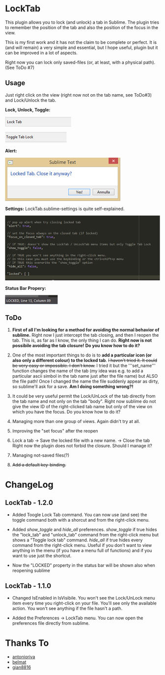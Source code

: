 LockTab
========

This plugin allows you to lock (and unlock) a tab in Sublime.
The plugin tries to remember the position of the tab and also the position of the
focus in the view.

This is my first work and it has not the claim to be complete or perfect.
It is (and will remain) a very simple and essential, but I hope useful, plugin but it can
be improved in a lot of aspects.

Right now you can lock only saved-files (or, at least, with a physical path). (See ToDo #7)

Usage
-----
Just right click on the view (right now not on the tab name, see ToDo#3) and Lock/Unlock
the tab.

**Lock, Unlock, Toggle:**

![Lock](./images/Lock.png)

<!-- ![Lock](./images/Unlock.png) -->

![Lock](./images/Toggle.png)

**Alert:**

![Alert](./images/Alert.png)

**Settings:**
LockTab.sublime-settings is quite self-explained.

![Settings](./images/Settings.png)

**Status Bar Propery:**

![Settings](./images/Locked.png)



ToDo
----
1. **First of all I'm looking for a method for avoiding the normal behavior of sublime.**
Right now I just intercept the tab closing, and then I reopen the tab. This is, as far as I
know, the only thing I can do. **Right now is not possibile avoiding the tab closure!**
**Do you know how to do it?**

2. One of the most important things to do is to **add a particular icon (or also only a different
colour) to the locked tab**. ~~I haven't tried it. It could be very easy or impossible. I don't know.~~
I tried it but the '''set_name''' function changes the name of the tab (my idea was e.g. to add a particular
ascii simbol in the tab name just after the file name) but ALSO the file path! Once I changed the name the file
suddenly appear as dirty, so sublime'll ask for a save.
**Am I doing something wrong?!**

3. It could be very useful permit the Lock/UnLock of the tab directly from the tab name
and not only on the tab "body". Right now sublime do not give the view ID of the right-clicked
tab name but only of the view on which you have the focus.
Do you know how to do it?

4. Managing more than one group of views. Again didn't try at all.

5. Improving the "set focus" after the reopen

6. Lock a tab -> Save the locked file with a new name. -> Close the tab
Right now the plugin does not forbid the closure. Should I manage it?

7. Managing not-saved files(?)

8. ~~Add a default key-binding.~~


ChangeLog
=========

LockTab - 1.2.0
---------------
- Added Toogle Lock Tab command.
You can now use (and see) the toggle command both with a shorcut and from the right-click menu.

- Added *show_toggle* and *hide_all* preferences.
*show_toggle* if true hides the "lock_tab" and "unlock_tab" command from the right-click menu but shows a "Toggle lock tab" command.
*hide_all* if true hides every command from the right-click menu. Useful if you don't want to view anything in the menu (if you have a menu full of functions) and if you want to use just the shortcut.

- Now the "LOCKED" property in the status bar will be shown also when reopening sublime

LockTab - 1.1.0
---------------
- Changed IsEnabled in IsVisibile. You won't see the Lock/UnLock menu item every time you right-click on your file. You'll see only the available action. You won't see anything if the file hasn't a path.

- Added the Preferences -> LockTab menu. You can now open the preferences file directly from sublime.

Thanks To
=========
- [antonioriva](https://github.com/antonioriva)
- [belmat](https://github.com/belmat)
- [gian8816](https://github.com/gian8816)